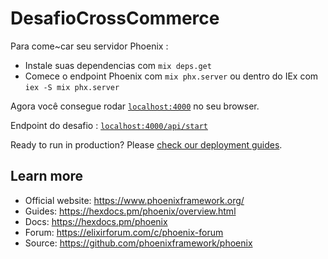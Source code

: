 # DesafioCrossCommerce

Para come~car seu servidor Phoenix :

  * Instale suas dependencias com `mix deps.get`
  * Comece o endpoint Phoenix  com `mix phx.server` ou dentro do IEx com `iex -S mix phx.server`

Agora você consegue rodar [`localhost:4000`](http://localhost:4000) no seu browser.

Endpoint do desafio :
 [`localhost:4000/api/start`](http://localhost:4000/api/start)

Ready to run in production? Please [check our deployment guides](https://hexdocs.pm/phoenix/deployment.html).

## Learn more

  * Official website: https://www.phoenixframework.org/
  * Guides: https://hexdocs.pm/phoenix/overview.html
  * Docs: https://hexdocs.pm/phoenix
  * Forum: https://elixirforum.com/c/phoenix-forum
  * Source: https://github.com/phoenixframework/phoenix
